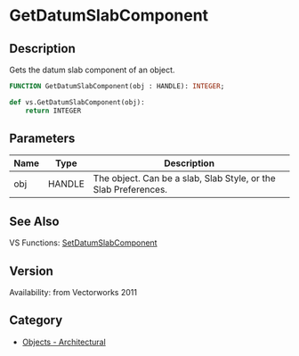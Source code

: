 # GetDatumSlabComponent

## Description
Gets the datum slab component of an object.

```pascal
FUNCTION GetDatumSlabComponent(obj : HANDLE): INTEGER;
```

```python
def vs.GetDatumSlabComponent(obj):
    return INTEGER
```

## Parameters
|Name|Type|Description|
|---|---|---|
|obj|HANDLE|The object. Can be a slab, Slab Style, or the Slab Preferences.|

## See Also
VS Functions:
[SetDatumSlabComponent](SetDatumSlabComponent.md)

## Version
Availability: from Vectorworks 2011

## Category
* [Objects - Architectural](../Categories/Objects%20-%20Architectural.md)

